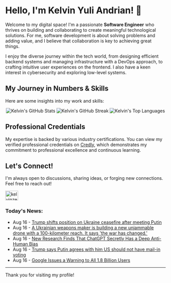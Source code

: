# Hello, I'm Kelvin Yuli Andrian! 👋

Welcome to my digital space! I'm a passionate **Software Engineer** who thrives on building and collaborating to create meaningful technological solutions. For me, software development is about solving problems and adding value, and I believe that collaboration is key to achieving great things.

I enjoy the diverse journey within the tech world, from designing efficient backend systems and managing infrastructure with a DevOps approach, to crafting intuitive user experiences on the frontend. I also have a keen interest in cybersecurity and exploring low-level systems.

## My Journey in Numbers & Skills

Here are some insights into my work and skills:

<p align="center">
  <img src="https://github-readme-stats.vercel.app/api?username=kelvinzer0&show_icons=true&theme=radical" alt="Kelvin's GitHub Stats" />
  <img src="https://github-readme-streak-stats.herokuapp.com/?user=kelvinzer0&theme=radical" alt="Kelvin's GitHub Streak" />
  <img src="https://github-readme-stats.vercel.app/api/top-langs/?username=kelvinzer0&layout=compact&theme=radical" alt="Kelvin's Top Languages" />
</p>

## Professional Credentials

My expertise is backed by various industry certifications. You can view my verified professional credentials on [Credly](https://www.credly.com/users/kelvin-yuli-andrian/badges), which demonstrates my commitment to professional excellence and continuous learning.

## Let's Connect!

I'm always open to discussions, sharing ideas, or forging new connections. Feel free to reach out!

<p align="left">
    <a href="https://linkedin.com/in/kelvinzero" target="blank"><img align="center" src="https://cdn.jsdelivr.net/npm/simple-icons@3.0.1/icons/linkedin.svg" alt="kelvinzero" height="30" width="40" /></a>
</p>

### Today's News:

<!-- feed start -->
- Aug 16 - [Trump shifts position on Ukraine ceasefire after meeting Putin](https://www.yahoo.com/news/articles/trump-lands-alaska-ahead-ukraine-182218092.html)
- Aug 16 - [A Ukrainian weapons maker is building a new unjammable drone with a 100-kilometer reach. It says 'the war has changed.'](https://www.yahoo.com/news/articles/ukrainian-weapons-maker-building-unjammable-110901176.html)
- Aug 16 - [New Research Finds That ChatGPT Secretly Has a Deep Anti-Human Bias](https://www.yahoo.com/news/articles/research-finds-chatgpt-secretly-deep-093050193.html)
- Aug 16 - [Trump says Putin agrees with him US should not have mail-in voting](https://www.yahoo.com/news/articles/trump-says-putin-agrees-him-043119727.html)
- Aug 16 - [Google Issues a Warning to All 1.8 Billion Users](https://www.yahoo.com/news/articles/google-issues-warning-1-8-034808263.html)
<!-- feed end -->

---

Thank you for visiting my profile!